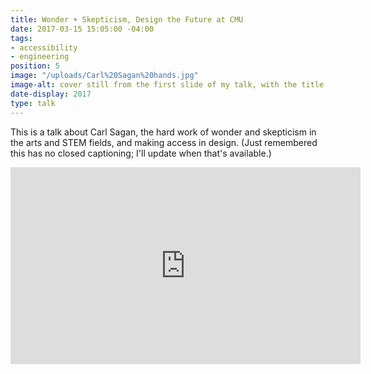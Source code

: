 ```yaml
---
title: Wonder + Skepticism, Design the Future at CMU
date: 2017-03-15 15:05:00 -04:00
tags:
- accessibility
- engineering
position: 5
image: "/uploads/Carl%20Sagan%20hands.jpg"
image-alt: cover still from the first slide of my talk, with the title and date
date-display: 2017
type: talk
---
```


This is a talk about Carl Sagan, the hard work of wonder and skepticism in the arts and STEM fields, and making access in design. (Just remembered this has no closed captioning; I'll update when that's available.)

<iframe width="560" height="315" src="https://www.youtube.com/embed/XGccg2qv_zk" frameborder="0" allowfullscreen></iframe>
